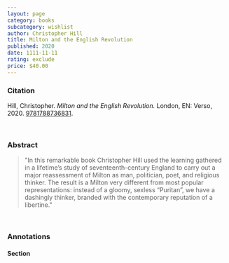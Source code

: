 ```yaml
---
layout: page
category: books
subcategory: wishlist
author: Christopher Hill
title: Milton and the English Revolution
published: 2020
date: 1111-11-11
rating: exclude
price: $40.00
---
```


### Citation

Hill, Christopher. *Milton and the English Revolution.* London, EN: Verso, 2020. [9781788736831](https://www.versobooks.com/en-ca/products/942-milton-and-the-english-revolution).

<br>

### Abstract

> "In this remarkable book Christopher Hill used the learning gathered in a lifetime’s study of seventeenth-century England to carry out a major reassessment of Milton as man, politician, poet, and religious thinker. The result is a Milton very different from most popular representations: instead of a gloomy, sexless “Puritan”, we have a dashingly thinker, branded with the contemporary reputation of a libertine."

<br>

### Annotations

#### Section

<br>
